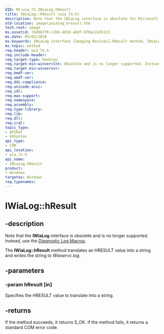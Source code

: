 ```yaml
---
UID: NF:wia_lh.IWiaLog.hResult
title: IWiaLog::hResult (wia_lh.h)
description: Note that the IWiaLog interface is obsolete for Microsoft Windows XP and later, and is no longer supported.
old-location: image\iwialog_hresult.htm
tech.root: image
ms.assetid: 74d9b770-c2b6-483d-a6d7-070ac2a55133
ms.date: 05/03/2018
ms.keywords: IWiaLog interface [Imaging Devices],hResult method, IWiaLog.hResult, IWiaLog::hResult, IWiaLog_e581a82d-60c1-45e3-9d5a-fcac2b4d9c9c.xml, hResult, hResult method [Imaging Devices], hResult method [Imaging Devices],IWiaLog interface, image.iwialog_hresult, wia_lh/IWiaLog::hResult
ms.topic: method
req.header: wia_lh.h
req.include-header: 
req.target-type: Desktop
req.target-min-winverclnt: Obsolete and is no longer supported. Instead, use the Diagnostic Log Macros.
req.target-min-winversvr: 
req.kmdf-ver: 
req.umdf-ver: 
req.ddi-compliance: 
req.unicode-ansi: 
req.idl: 
req.max-support: 
req.namespace: 
req.assembly: 
req.type-library: 
req.lib: 
req.dll: 
req.irql: 
topic_type:
- APIRef
- kbSyntax
api_type:
- COM
api_location:
- wia_lh.h
api_name:
- IWiaLog.hResult
product:
- Windows
targetos: Windows
req.typenames: 
---
```


# IWiaLog::hResult

## -description

Note that the **IWiaLog** interface is obsolete and is no longer supported. Instead, use the [Diagnostic Log Macros](https://docs.microsoft.com/windows-hardware/drivers/ddi/content/_image/index).

The **IWiaLog::hResult** method translates an HRESULT value into a string and writes the string to *Wiaservc.log*.

## -parameters

### -param hResult [in]

Specifies the HRESULT value to translate into a string.

## -returns

If the method succeeds, it returns S_OK. If the method fails, it returns a standard COM error code.
